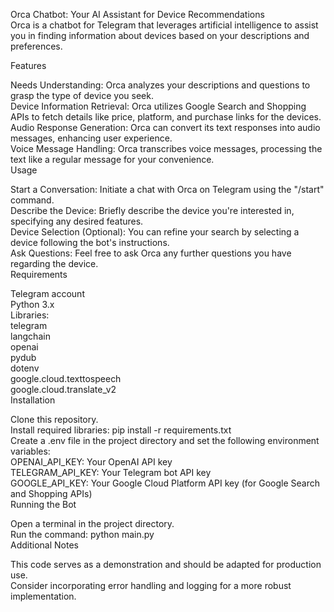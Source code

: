 Orca Chatbot: Your AI Assistant for Device Recommendations  
Orca is a chatbot for Telegram that leverages artificial intelligence to assist you in finding information about devices based on your descriptions and preferences.  

Features  

Needs Understanding: Orca analyzes your descriptions and questions to grasp the type of device you seek.  
Device Information Retrieval: Orca utilizes Google Search and Shopping APIs to fetch details like price, platform, and purchase links for the devices.  
Audio Response Generation: Orca can convert its text responses into audio messages, enhancing user experience.  
Voice Message Handling: Orca transcribes voice messages, processing the text like a regular message for your convenience.  
Usage  

Start a Conversation: Initiate a chat with Orca on Telegram using the "/start" command.  
Describe the Device: Briefly describe the device you're interested in, specifying any desired features.  
Device Selection (Optional): You can refine your search by selecting a device following the bot's instructions.  
Ask Questions: Feel free to ask Orca any further questions you have regarding the device.  
Requirements  

Telegram account  
Python 3.x  
Libraries:  
telegram  
langchain  
openai  
pydub  
dotenv  
google.cloud.texttospeech  
google.cloud.translate_v2  
Installation  
  
Clone this repository.  
Install required libraries: pip install -r requirements.txt  
Create a .env file in the project directory and set the following environment variables:  
OPENAI_API_KEY: Your OpenAI API key  
TELEGRAM_API_KEY: Your Telegram bot API key  
GOOGLE_API_KEY: Your Google Cloud Platform API key (for Google Search and Shopping APIs)  
Running the Bot  
  
Open a terminal in the project directory.  
Run the command: python main.py  
Additional Notes  

This code serves as a demonstration and should be adapted for production use.  
Consider incorporating error handling and logging for a more robust implementation.  
